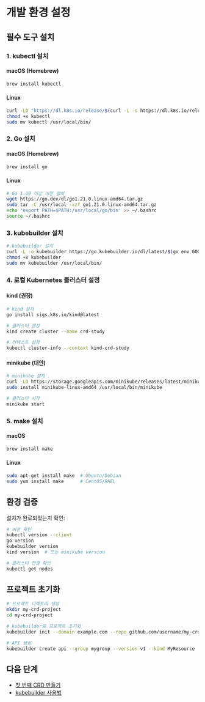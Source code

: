 # 개발 환경 설정

## 필수 도구 설치

### 1. kubectl 설치

#### macOS (Homebrew)
```bash
brew install kubectl
```

#### Linux
```bash
curl -LO "https://dl.k8s.io/release/$(curl -L -s https://dl.k8s.io/release/stable.txt)/bin/linux/amd64/kubectl"
chmod +x kubectl
sudo mv kubectl /usr/local/bin/
```

### 2. Go 설치

#### macOS (Homebrew)
```bash
brew install go
```

#### Linux
```bash
# Go 1.19 이상 버전 설치
wget https://go.dev/dl/go1.21.0.linux-amd64.tar.gz
sudo tar -C /usr/local -xzf go1.21.0.linux-amd64.tar.gz
echo 'export PATH=$PATH:/usr/local/go/bin' >> ~/.bashrc
source ~/.bashrc
```

### 3. kubebuilder 설치

```bash
# kubebuilder 설치
curl -L -o kubebuilder https://go.kubebuilder.io/dl/latest/$(go env GOOS)/$(go env GOARCH)
chmod +x kubebuilder
sudo mv kubebuilder /usr/local/bin/
```

### 4. 로컬 Kubernetes 클러스터 설정

#### kind (권장)
```bash
# kind 설치
go install sigs.k8s.io/kind@latest

# 클러스터 생성
kind create cluster --name crd-study

# 컨텍스트 설정
kubectl cluster-info --context kind-crd-study
```

#### minikube (대안)
```bash
# minikube 설치
curl -LO https://storage.googleapis.com/minikube/releases/latest/minikube-linux-amd64
sudo install minikube-linux-amd64 /usr/local/bin/minikube

# 클러스터 시작
minikube start
```

### 5. make 설치

#### macOS
```bash
brew install make
```

#### Linux
```bash
sudo apt-get install make  # Ubuntu/Debian
sudo yum install make      # CentOS/RHEL
```

## 환경 검증

설치가 완료되었는지 확인:

```bash
# 버전 확인
kubectl version --client
go version
kubebuilder version
kind version  # 또는 minikube version

# 클러스터 연결 확인
kubectl get nodes
```

## 프로젝트 초기화

```bash
# 프로젝트 디렉토리 생성
mkdir my-crd-project
cd my-crd-project

# kubebuilder로 프로젝트 초기화
kubebuilder init --domain example.com --repo github.com/username/my-crd-project

# API 생성
kubebuilder create api --group mygroup --version v1 --kind MyResource
```

## 다음 단계

- [첫 번째 CRD 만들기](./03-first-crd.md)
- [kubebuilder 사용법](./04-kubebuilder-guide.md)
